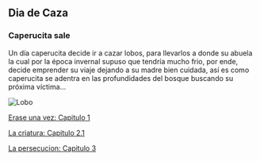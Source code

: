 ## Dia de Caza
### Caperucita sale

Un día caperucita decide ir a cazar lobos, para llevarlos a donde su abuela la cual por la época invernal supuso que tendría mucho frio, por ende, decide emprender su viaje dejando a su madre bien cuidada, así es como caperucita se adentra en las profundidades del bosque buscando su próxima víctima…

![Lobo](https://www.elsigma.com/uploads/images/introd(1).jpg)

[Erase una vez: Capitulo 1](Unavez.md)


[La criatura: Capitulo 2.1](Lacriatura.md)


[La persecucion: Capitulo 3](Lapersecucion.md)

